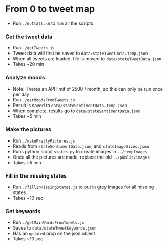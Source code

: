 # From 0 to tweet map
  * Run `./doItAll.sh` to run all the scripts
### Get the tweet data
  * Run `./getTweets.js`
  * Tweet data will first be saved to `data/stateTweetData.temp.json`
  * When all tweets are loaded, file is moved to `data/stateTweetData.json`
  * Takes ~20 min
### Analyze moods
  * Note: Theres an API limit of 2500 / month, so this can only be run once per day
  * Run `./getMoodsFromTweets.js`
  * Result is saved to `data/stateSentimentData.temp.json`
  * When complete, results go to `data/stateSentimentData.json`
  * Takes ~5 min
### Make the pictures
  * Run `./makePrettyPictures.js`
  * Reads from `stateSentimentData.json`, and `stateImageSizes.json`
  * Runs python script `states.py` to create images in `../tempImages`
  * Once all the pictures are made, replace the old `../public/images`
  * Takes ~5 min
### Fill in the missing states
  * Run `./fillInMissingStates.js` to put in grey images for all missing states
  * Takes ~10 sec
### Get keywords
  * Run `./getMainWordsFromTweets.js`
  * Saves to `data/stateTweetKeywords.json`
  * Has an `updated` prop on the json object
  * Takes ~10 sec